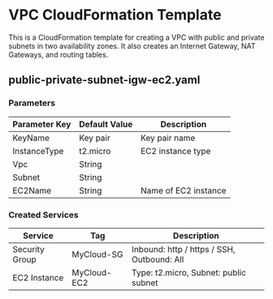 # VPC CloudFormation Template
This is a CloudFormation template for creating a VPC with public and private subnets in two availability zones. It also creates an Internet Gateway, NAT Gateways, and routing tables.

## public-private-subnet-igw-ec2.yaml

### Parameters
| Parameter Key | Default Value | Description |
|--------------|---------------|-------------|
| KeyName      | Key pair      | Key pair name |
| InstanceType | t2.micro      | EC2 instance type |
| Vpc | String |     
| Subnet | String |        
| EC2Name | String        | Name of EC2 instance |

### Created Services
| Service             | Tag               | Description                                |
|---------------------|-------------------|--------------------------------------------|
| Security Group      | MyCloud-SG        | Inbound: http / https / SSH, Outbound: All |
| EC2 Instance        | MyCloud-EC2       | Type: t2.micro, Subnet: public subnet      |

